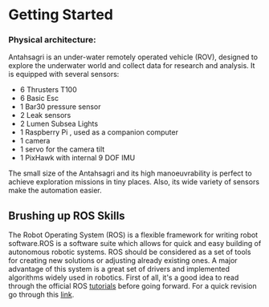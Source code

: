 # Getting Started

### Physical architecture:

Antahsagri  is an under-water remotely operated vehicle (ROV), designed to explore the underwater world and collect data for research and analysis. It is equipped with several sensors:

- 6 Thrusters T100
- 6 Basic Esc
- 1 Bar30 pressure sensor
- 2 Leak sensors
- 2 Lumen Subsea Lights
- 1 Raspberry Pi , used as a companion computer
- 1 camera
- 1 servo for the camera tilt
- 1 PixHawk with internal 9 DOF IMU

The small size of the Antahsagri and its high manoeuvrability is perfect to achieve exploration missions in tiny places. Also, its wide variety of sensors make the automation easier.


## Brushing up ROS Skills
The Robot Operating System (ROS) is a flexible framework for writing robot software.ROS is a software suite which allows for quick and easy building of autonomous robotic systems. ROS should be considered as a set of tools for creating new solutions or adjusting already existing ones. A major advantage of this system is a great set of drivers and implemented algorithms widely used in robotics.
First of all, it's a good idea to read through the official ROS [tutorials](http://wiki.ros.org/ROS/Tutorials) before going forward.
For a quick revision go through this [link](https://docs.google.com/document/d/1ldGKymQ69mHqShosXWEiA1hdclQTj8zcJI4iImfuoGE/edit?usp=sharing).



